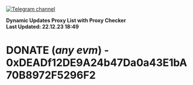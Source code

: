 [![Telegram channel](https://img.shields.io/endpoint?url=https://runkit.io/damiankrawczyk/telegram-badge/branches/master?url=https://t.me/n4z4v0d)](https://t.me/n4z4v0d) 

**Dynamic Updates Proxy List with Proxy Checker**  
**Last Updated: 22.12.23 18:49**

# DONATE (_any evm_) - 0xDEADf12DE9A24b47Da0a43E1bA70B8972F5296F2
